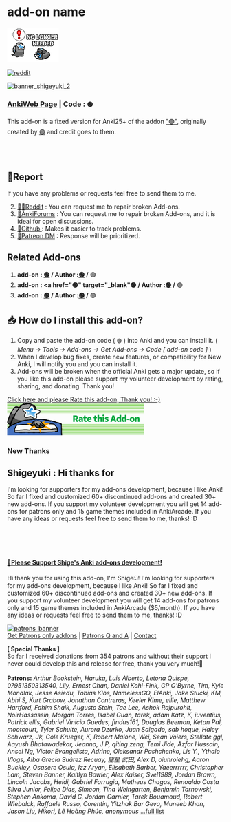 # add-on name

![nolonger_needed](https://raw.githubusercontent.com/shigeyukey/shige-addons-wiki/refs/heads/main/src/images/template/nolonger_needed.png)




<!-- Created -->
[![reddit](https://github.com/shigeyukey/AnkiRestart/assets/124401518/85368aad-6f50-4335-8858-7a30a66fb065)](https://www.reddit.com/user/Shige-yuki)

<!-- Customized -->
[![banner_shigeyuki_2](https://github.com/shigeyukey/Pokemanki-Gold/assets/124401518/8408c164-e95c-4e40-98c1-393b03e04bcb)](https://www.reddit.com/user/Shige-yuki)




### [AnkiWeb Page](https://ankiweb.net/shared/info/🟢) | Code : `🟢`
<!-- **[AnkiWeb Page](https://ankiweb.net/shared/info/🟢) | Code : `🟢`** -->




This add-on is a fixed version for Anki25+ of the addon <a href="🟢" target="_blank">"🟢"</a>, originally created by <a href="🟢" target="_blank">🟢</a> and credit goes to them.



<br><br>

## 🚨Report

If you have any problems or requests feel free to send them to me.

  <!-- 1. <a href="https://ankiweb.net/shared/review/🟢" target="_blank">👍️Rate Comment</a> : You can contact me anonymously, and AnkiWeb will send you an email when I reply, a high rating increases priority of development. -->
  2. <a href="https://www.reddit.com/r/Anki/comments/1b0eybn/simple_fix_of_broken_addons_for_the_latest_anki/" target="_blank">👩‍🚀Reddit</a> : You can request me to repair broken Add-ons.
  2. <a href="https://forums.ankiweb.net/t/simple-fix-of-broken-add-ons-for-the-latest-anki-by-shige/41650" target="_blank">🌟AnkiForums</a> : You can request me to repair broken Add-ons, and it is ideal for open discussions.
  3. <a href="https://github.com/shigeyukey/my_addons/issues" target="_blank">🐙Github </a> : Makes it easier to track problems.
  4. <a href="https://www.patreon.com/Shigeyuki" target="_blank">💖Patreon DM</a> : Response will be prioritized.



## Related Add-ons
 1.  <b>add-on : <a href="🟢" target="_blank">🟢</a> / Author :<a href="🟢" target="_blank">🟢</a>
    /</b> 🟢
 1.  <b>add-on : <a href="🟢" target="_blank"🟢</a> / Author :<a href="🟢" target="_blank">🟢</a>
    /</b> 🟢
 1.  <b>add-on : <a href="🟢" target="_blank">🟢</a> / Author :<a href="🟢" target="_blank">🟢</a>
    /</b> 🟢





## 📥 How do I install this add-on?
1. Copy and paste the add-on code ( `🟢` )  into Anki and you can install it. ( *Menu -> Tools -> Add-ons -> Get Add-ons -> Code \[ add-on code ]* )
2. When I develop bug fixes, create new features, or compatibility for New Anki, I will notify you and you can install it.
3. Add-ons will be broken when the official Anki gets a major update, so if you like this add-on please support my volunteer development by rating, sharing, and donating. Thank you!

[Click here and please Rate this add-on, Thank you! :-) <br>
 ![Please rate this](https://raw.githubusercontent.com/shigeyukey/my_addons/main/media_files/rate_this.gif)](https://ankiweb.net/shared/review/🟢)


<!-- 
<br>
<br>
<br>

 [**[ Please Support Shige's Anki add-ons development! ]**](http://patreon.com/Shigeyuki) <br>
[![Patreon_banner_3_mini](https://raw.githubusercontent.com/shigeyukey/my_addons/main/media_files/patreon_gif_mini.gif)](http://patreon.com/Shigeyuki)  <br>
Hello, thank you for using this add-on, I'm Shige!ඞ<br>
I development of Anki add-ons for gamification learning [(youtube)](https://www.youtube.com/@shigeyuki5397/videos),<br>
and so far I fixed 49+ broken add-ons [(Free) ]((https://new.reddit.com/r/Anki/comments/1b0eybn/simple_fix_of_broken_addons_for_the_latest_anki/)). <br>

* [**[ 💖Donation (Patreon) ]**](http://patreon.com/Shigeyuki)<br>
 If you support my volunteer development, you will get add-ons for patrons.<br>
 ( about 28 items, $5/month )<br>
     [![Patreon_banner_3_mini](https://github.com/shigeyukey/my_addons/blob/main/media_files/output_08.gif?raw=true)](https://youtu.be/t50NZagCsYk)<br>


    \[ Special Thanks  ] <br>
    Without the support of my Patrons I would never have been able to develop this.<br>
    Thank you very much!🙏<br>
     \[ Patrons ] *🟢*<br>


<br><br><br>

<h4><a href="http://patreon.com/Shigeyuki">💖Please Support Shige's Anki add-ons development!</a></h4>

Hello thank you for using this add-on, I'm Shigeඞ! I development of Anki add-ons for [Gamification of learning](https://www.youtube.com/@shigeyuki5397/videos) and so far [I fixed 50+ broken add-ons (Free).]((https://new.reddit.com/r/Anki/comments/1b0eybn/simple_fix_of_broken_addons_for_the_latest_anki/)) If you support my volunteer development on Patreon you can download all Patrons only add-ons. ($5/month)

[![patrons_banner](https://shigeyukey.github.io/shige-addons-wiki/images/_promotion/promotion_00.gif)](http://patreon.com/Shigeyuki)<br>
[Get Patrons only addons](https://www.patreon.com/Shigeyuki) | [Patrons Q and A](https://shigeyukey.github.io/shige-addons-wiki/patrons_q_and_a.html) | [Contact](https://shigeyukey.github.io/shige-addons-wiki/contact.html) <br>


**\[ Special Thanks ]** <br>
 So far I received donations from 266 patrons and without their support I never could develop this and release for free, thank you very much!🙏<br><br>
  **Patrons:** *Arthur Bookstein, Haruka, Luis Alberto, Letona Quispe, 07951350313540, Ernest Chan, Daniel Kohl-Fink, GP O'Byrne, Lily, Kyle Mondlak, Tobias Klös, Tim, NamelessGO, Jesse Asiedu, ElAnki, Jake Stucki, Kurt Grabow, KM, Abhi S, Fahim Shaik, Tae Lee, Ashok Rajpurohit, NoirHassassin, Jonathan Contreras, Morgan Torres, Keeler Kime, Isabel Guan, Patrick ellis, Gabriel Vinicio Guedes, ellie, Matthew Hartford, Augusto Stein, Douglas Beeman, Ketan Pal, mootcourt, Tyler Schulte, Aurora Dzurko, tarek, adam Katz, K, iuventius, Juan Salgado, findus161, Haley Schwarz, Jk, Cole Krueger, K, Robert Malone, Wei, Sean Voiers, Stellate ggl, Aayush Bhatawadekar, Jeanna, J P, qiting zeng, Azfar Hussain, Ansel Ng, Victor Evangelista, Adrine, Oleksandr Pashchenko, sab hoque, Ythalo Vlogs, Alba Grecia Suárez Recuay, 龍星 武田, Alex D, oiuhroiehg, Aaron Buckley, Osasere Osula, Izz Aryan, Elisabeth Barber, Yaeerrrrrr, Christopher Lam, Renoaldo Costa Silva Junior, Felipe Dias, Benjamin Tarnowski, Temi Jide, Stephen Ankoma, Jordan Garnier, Tarek Bouamoud, Robert Wiebalck, Raffaele Russo, Lis Y., Corentin, Yitzhak Bar Geva, Muneeb Khan, Jason Liu, Hikori, Lê Hoàng Phúc, anonymous, Tobias Günther, Michael Pekala, Sneed100, Steven Banner, Kaitlyn Bowler, Alex Kaiser, Svel1989, Jordan Brown, Lincoln Jacobs, Kolorophyll, Heidi, Gabriel Farrugia* [...full list](https://shigeyukey.github.io/shige-addons-wiki/patrons_credit.html#patrons)
 -->




### New Thanks ###

Shigeyuki :
Hi thanks for
---
I'm looking for supporters for my add-ons development, because I like Anki! So far I fixed and customized 60+ discontinued add-ons and created 30+ new add-ons. If you support my volunteer development you will get 14 add-ons for patrons only and 15 game themes included in AnkiArcade. If you have any ideas or requests feel free to send them to me, thanks! :D


<br><br><br>

<h4><a href="http://patreon.com/Shigeyuki">💖Please Support Shige's Anki add-ons development!</a></h4>

Hi thank you for using this add-on, I'm Shigeඞ! I'm looking for supporters for my add-ons development, because I like Anki! So far I fixed and customized 60+ discontinued add-ons and created 30+ new add-ons. If you support my volunteer development you will get 14 add-ons for patrons only and 15 game themes included in AnkiArcade ($5/month). If you have any ideas or requests feel free to send them to me, thanks! :D


[![patrons_banner](https://shigeyukey.github.io/shige-addons-wiki/images/_promotion/promotion_00.gif)](http://patreon.com/Shigeyuki)<br>
[Get Patrons only addons](https://www.patreon.com/Shigeyuki) | [Patrons Q and A](https://shigeyukey.github.io/shige-addons-wiki/patrons_q_and_a.html) | [Contact](https://shigeyukey.github.io/shige-addons-wiki/contact.html) <br>

**\[ Special Thanks ]** <br>
 So far I received donations from 354 patrons and without their support I never could develop this and release for free, thank you very much!🙏<br><br>
  **Patrons:** *Arthur Bookstein, Haruka, Luis Alberto, Letona Quispe, 07951350313540, Lily, Ernest Chan, Daniel Kohl-Fink, GP O'Byrne, Tim, Kyle Mondlak, Jesse Asiedu, Tobias Klös, NamelessGO, ElAnki, Jake Stucki, KM, Abhi S, Kurt Grabow, Jonathan Contreras, Keeler Kime, ellie, Matthew Hartford, Fahim Shaik, Augusto Stein, Tae Lee, Ashok Rajpurohit, NoirHassassin, Morgan Torres, Isabel Guan, tarek, adam Katz, K, iuventius, Patrick ellis, Gabriel Vinicio Guedes, findus161, Douglas Beeman, Ketan Pal, mootcourt, Tyler Schulte, Aurora Dzurko, Juan Salgado, sab hoque, Haley Schwarz, Jk, Cole Krueger, K, Robert Malone, Wei, Sean Voiers, Stellate ggl, Aayush Bhatawadekar, Jeanna, J P, qiting zeng, Temi Jide, Azfar Hussain, Ansel Ng, Victor Evangelista, Adrine, Oleksandr Pashchenko, Lis Y., Ythalo Vlogs, Alba Grecia Suárez Recuay, 龍星 武田, Alex D, oiuhroiehg, Aaron Buckley, Osasere Osula, Izz Aryan, Elisabeth Barber, Yaeerrrrrr, Christopher Lam, Steven Banner, Kaitlyn Bowler, Alex Kaiser, Svel1989, Jordan Brown, Lincoln Jacobs, Heidi, Gabriel Farrugia, Matheus Chagas, Renoaldo Costa Silva Junior, Felipe Dias, Simeon, Tina Weingarten, Benjamin Tarnowski, Stephen Ankoma, David C, Jordan Garnier, Tarek Bouamoud, Robert Wiebalck, Raffaele Russo, Corentin, Yitzhak Bar Geva, Muneeb Khan, Jason Liu, Hikori, Lê Hoàng Phúc, anonymous* [...full list](https://shigeyukey.github.io/shige-addons-wiki/patrons_credit.html#patrons)



